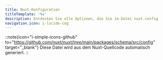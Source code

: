 ```yaml
---
title: Nuxt-Konfiguration
titleTemplate: '%s'
description: Entdecken Sie alle Optionen, die Sie im Datei nuxt.config.ts verwenden können.
navigation.icon: i-lucide-cog
---
```


::note{icon="i-simple-icons-github" to="https://github.com/nuxt/nuxt/tree/main/packages/schema/src/config" target="_blank"}
Diese Datei wird aus dem Nuxt-Quellcode automatisch generiert.
::

<!-- GENERATED_CONFIG_DOCS -->
